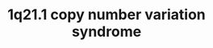 ---
annotations:
- type: Disease Ontology
  value: chromosomal disease
- type: Disease Ontology
  value: bipolar disorder
- type: Disease Ontology
  value: major depressive disorder
- type: Disease Ontology
  value: chromosome 1q21.1 deletion syndrome
- type: Disease Ontology
  value: schizophrenia
- type: Pathway Ontology
  value: inborn error of metabolism pathway
- type: Pathway Ontology
  value: congenital disease pathway
- type: Disease Ontology
  value: chromosome 1q21.1 duplication syndrome
authors:
- Fehrhart
- Egonw
- Marvin M2
- DeSl
communities:
- RareDiseases
description: '1q21.1 copy number variation (deletion or duplication) syndromes are
  known for a highly variable phenotype especially concerning psychiatric problems.
  The genes on the red DNA strand represents the deleted, or duplicated, region. The
  downstream effects and interaction partners of the different genes are shown according
  to available knowledge. The breakpoints (chr1:146,527,987-147,394,444, GRCh37/hg19)
  are defined as given in  Kendall et al. 2017: http://dx.doi.org/10.1016/j.biopsych.2016.08.014.'
last-edited: 2021-03-11
organisms:
- Homo sapiens
redirect_from:
- /index.php/Pathway:WP4905
- /instance/WP4905
schema-jsonld:
- '@context': https://schema.org/
  '@id': https://wikipathways.github.io/pathways/WP4905.html
  '@type': Dataset
  creator:
    '@type': Organization
    name: WikiPathways
  description: '1q21.1 copy number variation (deletion or duplication) syndromes are
    known for a highly variable phenotype especially concerning psychiatric problems.
    The genes on the red DNA strand represents the deleted, or duplicated, region.
    The downstream effects and interaction partners of the different genes are shown
    according to available knowledge. The breakpoints (chr1:146,527,987-147,394,444,
    GRCh37/hg19) are defined as given in  Kendall et al. 2017: http://dx.doi.org/10.1016/j.biopsych.2016.08.014.'
  keywords:
  - N,N-dimethylaniline N-oxide
  - PFN1P8
  - PRKAA2
  - GJA3
  - 1-(9Z-octadecenoyl)-sn-glycerol
  - PRKAB1
  - Base Excision Repair
  - CHD1L
  - NBPF13P
  - RPL7AP15
  - Fatty acid b-oxidation
  - KIRREL1
  - TJP3
  - TJP2
  - phosphate monoesters
  - PYGO2
  - N,N-dimethylaniline
  - AMP
  - PDIA3P1
  - CCT8P1
  - RNVU1-8
  - 1-(9Z-octadecenoyl)-sn-glycero-3-phosphate
  - LINC00624
  - Heart development
  - RNU1-151P
  - BCL9
  - Phosphate
  - FMO5
  - TJP1
  - RN7SL261P
  - DNA
  - GJA5
  - an alcohol
  - PRKAA1
  - PYGO1
  - CTNNB1
  - PRKAG1
  - PRKAG3
  - PRKAB2
  - NBPF12
  - OR13Z2P
  - OCLN
  - GJA8
  - AMELX
  - PRKAG2
  - ACP6
  - ADP
  - GJA1
  - Colon cancer
  - AFDN
  - OR13Z3P
  - WNT signaling pathway
  - OR13Z1P
  - F11R
  license: CC0
  name: 1q21.1 copy number variation syndrome
seo: CreativeWork
title: 1q21.1 copy number variation syndrome
wpid: WP4905
---
